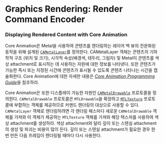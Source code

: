 # Graphics Rendering: Render Command Encoder

### Displaying Rendered Content with Core Animation

Core Animation은 Metal을 사용하여 콘텐츠를 렌더링하는 레이어 백 뷰의 전문화된 동작을 위해 설계된 [`CAMetalLayer`](https://developer.apple.com/documentation/quartzcore/cametallayer)를 정의한다. CAMetalLayer 객체는 콘텐츠의 기하학적 구조 \(위치 및 크기\), 시각적 속성\(배경색, 테두리, 그림자\) 및 Metal이 콘텐츠를 색상 attachment로 표시하는 데 사용하는 자원에 대한 정보를 나타낸다. 또한 콘텐츠가 가능한 즉시 또는 지정된 시간에 콘텐츠가 표시될 수 있도록 콘텐츠 나타나는 시간을 캡슐화한다. Core Animation에 대한 자세한 내용은 [_Core Animation Programming Guide_](https://developer.apple.com/library/archive/documentation/Cocoa/Conceptual/CoreAnimation_guide/Introduction/Introduction.html#//apple_ref/doc/uid/TP40004514)을 참조하라.

Core Animation은 또한 디스플레이 가능한 자원인 [`CAMetalDrawable`](https://developer.apple.com/documentation/quartzcore/cametaldrawable) 프로토콜을 정의한다. `CAMetalDrawable` 프로토콜은 `MTLDrawable`을 확장하고 [`MTLTexture`](https://developer.apple.com/documentation/metal/mtltexture) 프로토콜에 부합하는 객체를 제공하므로 커맨드 렌더링의 대상으로 사용할 수 있다. `CAMetalLayer` 객체로 렌더링하려면 각 렌더링 패스마다 새로운 `CAMetalDrawable` 객체를 가져와 이 객체가 제공하는 `MTLTexture` 객체를 가져와 해당 텍스처를 사용하여 색상 attachment를 생성하라. 색상 attachment와 달리 깊이 또는 스텐실 attachment의 생성 및 파괴는 비용이 많이 든다. 깊이 또는 스텐실 attachment가 필요한 경우 한 번 만든 다음 프레임이 렌더링될 때마다 다시 사용한다.

